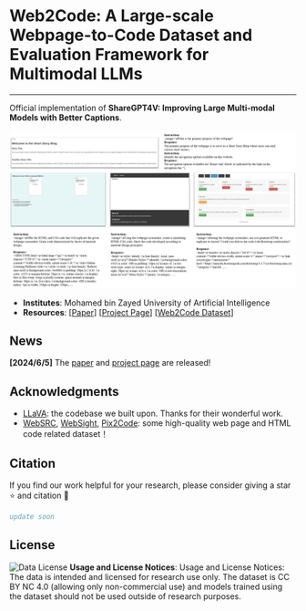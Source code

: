 # Web2Code: A Large-scale Webpage-to-Code Dataset and Evaluation Framework for Multimodal LLMs

---

Official implementation of **ShareGPT4V: Improving Large Multi-modal Models with Better Captions**.
<p align="center">
  <img src="./samples1.png" width = "1000" alt="sample1">
</p>

- **Institutes**: Mohamed bin Zayed University of Artificial Intelligence
- **Resources**: [[Paper]()] [[Project Page](https://mbzuai-llm.github.io/webpage2code/)] [[Web2Code Dataset]()]

## News
**[2024/6/5]** The [paper]([Web2Code.pdf]()) and [project page](https://mbzuai-llm.github.io/webpage2code/) are released!

## Acknowledgments
- [LLaVA](https://github.com/haotian-liu/LLaVA): the codebase we built upon. Thanks for their wonderful work.
- [WebSRC](https://x-lance.github.io/WebSRC/), [WebSight](https://huggingface.co/blog/websight), [Pix2Code](https://github.com/tonybeltramelli/pix2code): some high-quality web page and HTML code related dataset！

## Citation
If you find our work helpful for your research, please consider giving a star ⭐ and citation 📝
```bibtex
update soon
```

## License
![Data License](https://img.shields.io/badge/Data%20License-CC%20By%204.0-red.svg) **Usage and License Notices**: Usage and License Notices: The data is intended and licensed for research use only.  The dataset is CC BY NC 4.0 (allowing only non-commercial use) and models trained using the dataset should not be used outside of research purposes.
